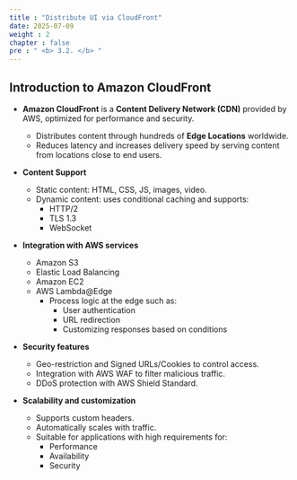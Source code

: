 ```yaml
---
title : "Distribute UI via CloudFront"
date: 2025-07-09 
weight : 2 
chapter : false
pre : " <b> 3.2. </b> "
---
```

## Introduction to Amazon CloudFront

- **Amazon CloudFront** is a **Content Delivery Network (CDN)** provided by AWS, optimized for performance and security.
  - Distributes content through hundreds of **Edge Locations** worldwide.
  - Reduces latency and increases delivery speed by serving content from locations close to end users.

- **Content Support**
  - Static content: HTML, CSS, JS, images, video.
  - Dynamic content: uses conditional caching and supports:
    - HTTP/2
    - TLS 1.3
    - WebSocket

- **Integration with AWS services**
  - Amazon S3
  - Elastic Load Balancing
  - Amazon EC2
  - AWS Lambda@Edge
    - Process logic at the edge such as:
      - User authentication
      - URL redirection
      - Customizing responses based on conditions

- **Security features**
  - Geo-restriction and Signed URLs/Cookies to control access.
  - Integration with AWS WAF to filter malicious traffic.
  - DDoS protection with AWS Shield Standard.

- **Scalability and customization**
  - Supports custom headers.
  - Automatically scales with traffic.
  - Suitable for applications with high requirements for:
    - Performance
    - Availability
    - Security